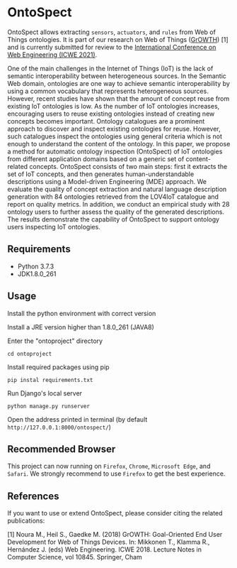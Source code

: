 # OntoSpect
OntoSpect allows extracting `sensors`, `actuators`, and `rules` from Web of Things ontologies. It is part of our research on Web of Things ([GrOWTH](https://vsr.informatik.tu-chemnitz.de/projects/2019/growth/)) [1] and is currently submitted for review to the [International Conference on Web Engineering (ICWE 2021)](https://icwe2021.webengineering.org/).

One of the main challenges in the Internet of Things (IoT) is the lack of semantic interoperability between heterogeneous sources. In the Semantic Web domain, ontologies are one way to achieve semantic interoperability by using a common vocabulary that represents heterogeneous sources. However, recent studies have shown that the amount of concept reuse from existing IoT ontologies is low. As the number of IoT ontologies increases, encouraging users to reuse existing ontologies instead of creating new concepts becomes important. Ontology catalogues are a prominent approach to discover and inspect existing ontologies for reuse. However, such catalogues inspect the ontologies using general criteria which is not enough to understand the content of the ontology. In this paper, we propose a method for automatic ontology inspection (OntoSpect) of IoT ontologies from different application domains based on a generic set of content-related concepts. OntoSpect consists of two main steps: first it extracts the set of IoT concepts, and then generates human-understandable descriptions using a Model-driven Engineering (MDE) approach. We evaluate the quality of concept extraction and natural language description generation with 84 ontologies retrieved from the LOV4IoT catalogue and report on quality metrics. In addition, we conduct an empirical study with 28 ontology users to further assess the quality of the generated descriptions. The results demonstrate the capability of OntoSpect to support ontology users inspecting IoT ontologies.


## Requirements 
* Python 3.7.3 
* JDK1.8.0_261


## Usage
Install the python environment with correct version

Install a JRE version higher than 1.8.0_261 (JAVA8)

Enter the "ontoproject" directory
```
cd ontoproject
```

Install required packages using pip
```
pip instal requirements.txt
```

Run Django's local server
```
python manage.py runserver
```

Open the address printed in terminal (by default ```http://127.0.0.1:8000/ontospect/```)

## Recommended Browser
This project can now running on `Firefox`, `Chrome`, `Microsoft Edge`, and `Safari`.
We strongly recommend to use `Firefox` to get the best experience.

## References
If you want to use or extend OntoSpect, please consider citing the related publications:

[1] Noura M., Heil S., Gaedke M. (2018) GrOWTH: Goal-Oriented End User Development for Web of Things Devices. In: Mikkonen T., Klamma R., Hernández J. (eds) Web Engineering. ICWE 2018. Lecture Notes in Computer Science, vol 10845. Springer, Cham
